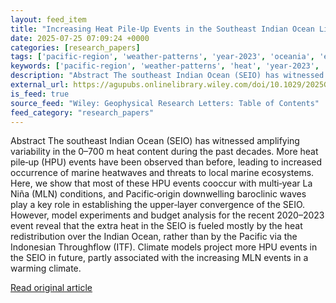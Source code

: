 ```yaml
---
layout: feed_item
title: "Increasing Heat Pile‐Up Events in the Southeast Indian Ocean Linked to Multi‐Year La Niña Conditions"
date: 2025-07-25 07:09:24 +0000
categories: [research_papers]
tags: ['pacific-region', 'weather-patterns', 'year-2023', 'oceania', 'extreme-weather', 'la-nina', 'heatwave']
keywords: ['pacific-region', 'weather-patterns', 'heat', 'year-2023', 'oceania', 'extreme-weather', 'pile', 'increasing']
description: "Abstract The southeast Indian Ocean (SEIO) has witnessed amplifying variability in the 0–700 m heat content during the past decades"
external_url: https://agupubs.onlinelibrary.wiley.com/doi/10.1029/2025GL116678?af=R
is_feed: true
source_feed: "Wiley: Geophysical Research Letters: Table of Contents"
feed_category: "research_papers"
---
```


Abstract The southeast Indian Ocean (SEIO) has witnessed amplifying variability in the 0–700 m heat content during the past decades. More heat pile‐up (HPU) events have been observed than before, leading to increased occurrence of marine heatwaves and threats to local marine ecosystems. Here, we show that most of these HPU events cooccur with multi‐year La Niña (MLN) conditions, and Pacific‐origin downwelling baroclinic waves play a key role in establishing the upper‐layer convergence of the SEIO. However, model experiments and budget analysis for the recent 2020–2023 event reveal that the extra heat in the SEIO is fueled mostly by the heat redistribution over the Indian Ocean, rather than by the Pacific via the Indonesian Throughflow (ITF). Climate models project more HPU events in the SEIO in future, partly associated with the increasing MLN events in a warming climate.

[Read original article](https://agupubs.onlinelibrary.wiley.com/doi/10.1029/2025GL116678?af=R)
